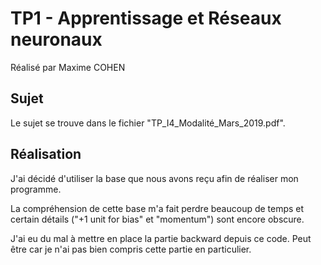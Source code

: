 # TP1 - Apprentissage et Réseaux neuronaux

Réalisé par Maxime COHEN


## Sujet

Le sujet se trouve dans le fichier "TP_I4_Modalité_Mars_2019.pdf".

## Réalisation

J'ai décidé d'utiliser la base que nous avons reçu afin de réaliser mon programme.

La compréhension de cette base m'a fait perdre beaucoup de temps et certain détails
("+1 unit for bias" et "momentum") sont encore obscure.

J'ai eu du mal à mettre en place la partie backward depuis ce code.
Peut être car je n'ai pas bien compris cette partie en particulier.